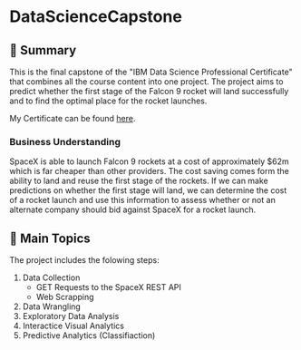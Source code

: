# DataScienceCapstone


## 📑 Summary
This is the final capstone of the "IBM Data Science Professional Certificate" that combines all the course content into one project. The project aims to predict whether the first stage of the Falcon 9 rocket will land successfully and to find the optimal place for the rocket launches.

My Certificate can be found <a href=https://www.coursera.org/account/accomplishments/professional-cert/8YX3K3W9C857>here</a>.

### Business Understanding
SpaceX is able to launch Falcon 9 rockets at a cost of approximately $62m which is far cheaper than other providers. The cost saving comes form the ability to land and reuse the first stage of the rockets. If we can make predictions on whether the first stage will land, we can determine the cost of a rocket launch and use this information to assess whether or not an alternate company should bid against SpaceX for a rocket launch.

## 📑 Main Topics
The project includes the folowing steps:

1. Data Collection
   - GET Requests to the SpaceX REST API
   - Web Scrapping
3. Data Wrangling
4. Exploratory Data Analysis
5. Interactice Visual Analytics
6. Predictive Analytics (Classifiaction)


